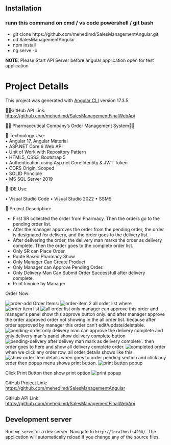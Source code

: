 ## Installation
### runn this command on cmd / vs code powershell / git bash
<ul>
  <li>
    git clone https://github.com/mehedimd/SalesManagementAngular.git
  </li>
  <li>
    cd SalesManagementAngular
  </li>
  <li>
    npm install
  </li>
  <li>
    ng serve -o
  </li>
</ul>
<b>NOTE</b>: Please Start API Server before angular application open for test application

# Project Details
This project was generated with [Angular CLI](https://github.com/angular/angular-cli) version 17.3.5.

🔷🔶GitHub API Link: https://github.com/mehedimd/SalesManagementFinalWebApi

🔴🔴	Pharmaceutical Company’s Order Management System🔴🔴

  🛑 Technology Use:   
  •	Angular 17, Angular Material  
  •	ASP.NET Core 6 Web API  
  •	Unit of Work with Repository Pattern  
  •	HTML5, CSS3, Bootstrap 5  
  •	Authentication using Asp.net Core Identity & JWT Token  
  •	CORS Origin, Scoped  
  •	SOLID Principle  
  •	MS SQL Server 2019
   
  
  🛑 IDE Use: 
   
  •	Visual Studio Code
  •	Visual Studio 2022
  •	SSMS 
   
  🛑 Project Description:

  <ul>
    <li>
      First SR collected the order from Pharmacy. Then the orders go to the pending order list.
    </li>
    <li>
      After the manager approves the order from the pending order, the order is designated for delivery, and the order goes to the delivery list.
    </li>
    <li>
      After delivering the order, the delivery man marks the order as delivery complete. Then the order goes to the complete order list.
    </li>
    <li>
      Only SR can Place Order.
    </li>
    <li>
      Route Based Pharmacy Show
    </li>
    <li>
      Only Manager Can Create Product
    </li>
    <li>
      Only Manager can Approve Pending Order.
    </li>
    <li>
      Only Delivery Man Can Submit Order Successfull after delivery complete.
    </li>
    <li>
      Print Invoice by Manager
    </li>
  </ul>
  
Order Now:

![order-add](https://github.com/mehedimd/SalesManagementAngular/assets/77402616/dd4a535b-7eca-4e3d-a14d-9ab947f0585d)
Order Items:
![order-item 2](https://github.com/mehedimd/SalesManagementAngular/assets/77402616/fb899e18-9565-486c-8714-7ca981bbcf3a)
all order list where
![order item list](https://github.com/mehedimd/SalesManagementAngular/assets/77402616/fcba7ef4-2ead-4141-a4a8-2cd0639d8726)
![all order list](https://github.com/mehedimd/SalesManagementAngular/assets/77402616/3730397b-c023-4866-b272-f071663aa163)
only manager can approve this order and manager's panel show this approve button only. and after manager approve the order approved order not showing in the all order list. because after order approved by manager this order can't edit/update/deletable.
![pending-order](https://github.com/mehedimd/SalesManagementAngular/assets/77402616/cd7b225e-4f50-4090-8ad0-f08572b5ca9d)
only delivery man can approve the delivery complete  and only delivery man's panel show delivery complete button
![pending-delivery](https://github.com/mehedimd/SalesManagementAngular/assets/77402616/9ca9a12a-3f85-4a33-ae39-2a1a0fd0f673)
after delivey man mark as delivery complete . then order goes to here and show all delivery complete order.
![completed order](https://github.com/mehedimd/SalesManagementAngular/assets/77402616/6481f01c-a71b-4d6f-be51-d1c520f28e01)
when we click any order row. all order details shows like this.
![show order item details](https://github.com/mehedimd/SalesManagementAngular/assets/77402616/fa1e0595-253e-4d18-b39b-35363b01f86e)
when goes to order pending section and click any order then popup menu shows print button.
![print button popup](https://github.com/mehedimd/SalesManagementAngular/assets/77402616/07828449-7a9e-4899-b50c-0bcff01ca9fb)

Click Print Button then show print option
![print popup](https://github.com/mehedimd/SalesManagementAngular/assets/77402616/a9b44771-6d97-4de0-8444-c2596cfc0652)


  GitHub Project Link: https://github.com/mehedimd/SalesManagementAngular
  
  GitHub API Link: https://github.com/mehedimd/SalesManagementFinalWebApi


## Development server

Run `ng serve` for a dev server. Navigate to `http://localhost:4200/`. The application will automatically reload if you change any of the source files.


